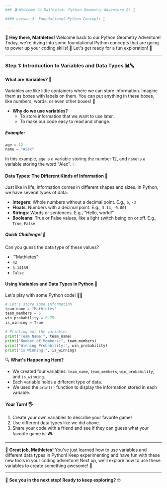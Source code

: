 ```yaml
---
### 🎬 Welcome to Mathletes: Python Geometry Adventure 2! 🚀

#### Lesson 3: Foundational Python Concepts 🌟

---
```


👋 **Hey there, Mathletes!** Welcome back to our Python Geometry Adventure! Today, we're diving into some foundational Python concepts that are going to power up your coding skills! 💪 Let's get ready for a fun exploration! 🧭

---

### Step 1: Introduction to Variables and Data Types 📊🔤

#### What are Variables? 🤔

Variables are like little containers where we can store information. Imagine them as boxes with labels on them. You can put anything in these boxes, like numbers, words, or even other boxes! 🎁

- **Why do we use variables?**
  - To store information that we want to use later.
  - To make our code easy to read and change.

##### Example:
```python
age = 12
name = "Alex"
```
In this example, `age` is a variable storing the number 12, and `name` is a variable storing the word "Alex". ✨

#### Data Types: The Different Kinds of Information 🧩

Just like in life, information comes in different shapes and sizes. In Python, we have several types of data:

- **Integers**: Whole numbers without a decimal point. E.g., `5`, `-3`
- **Floats**: Numbers with a decimal point. E.g., `3.14`, `-0.001`
- **Strings**: Words or sentences. E.g., "Hello, world!"
- **Booleans**: True or False values, like a light switch being on or off. E.g., `True`, `False`

##### Quick Challenge! 🎯
Can you guess the data type of these values?

- `"Mathletes"
- `42`
- `3.14159`
- `False`

#### Using Variables and Data Types in Python 🐍

Let's play with some Python code! 🧑‍💻

```python
# Let's store some information
team_name = "Mathletes"
team_members = 5
win_probability = 0.75
is_winning = True

# Printing out the variables
print("Team Name:", team_name)
print("Number of Members:", team_members)
print("Winning Probability:", win_probability)
print("Is Winning:", is_winning)
```

🔍 **What's Happening Here?**
- We created four variables: `team_name`, `team_members`, `win_probability`, and `is_winning`.
- Each variable holds a different type of data.
- We used the `print()` function to display the information stored in each variable.

#### Your Turn! 🖐

1. Create your own variables to describe your favorite game!
2. Use different data types like we did above.
3. Share your code with a friend and see if they can guess what your favorite game is! 🎮

---

🌟 **Great job, Mathletes!** You've just learned how to use variables and different data types in Python! Keep experimenting and have fun with these new tools in your coding adventure! Next up, we'll explore how to use these variables to create something awesome! 🎉

---

👋 **See you in the next step! Ready to keep exploring?** 🤓